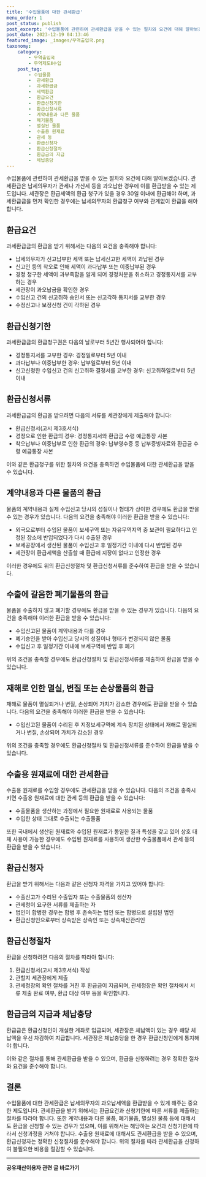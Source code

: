 ```yaml
---
title: '수입물품에 대한 관세환급'
menu_order: 1
post_status: publish
post_excerpt: '수입물품에 관련하여 관세환급을 받을 수 있는 절차와 요건에 대해 알아보겠습니다. 관세환급은 납세의무자가 관세나 가산세 등을 과오납한 경우에 이를 환급받을 수 있는 제도입니다. 세관장은 환급세액의 환급 청구가 있을 경우 30일 이내에 환급해야 하며, 과세환급금을 먼저 확인한 경우에는 납세의무자의 환급청구 여부와 관계없이 환급을 해야 합니다.'
post_date: 2023-12-19 04:13:46
featured_image: _images/무역출입국.png
taxonomy:
    category:
        - 무역출입국
        - 무역제도Ⅱ수입
    post_tag:
        - 수입물품
        -  관세환급
        -  과세환급금
        -  세액환급
        -  환급요건
        -  환급신청기한
        -  환급신청서류
        -  계약내용과 다른 물품
        -  폐기물품
        -  멸실된 물품
        -  수출용 원재료
        -  관세 등
        -  환급신청자
        -  환급신청절차
        -  환급금의 지급
        -  체납충당
---
```



수입물품에 관련하여 관세환급을 받을 수 있는 절차와 요건에 대해 알아보겠습니다. 관세환급은 납세의무자가 관세나 가산세 등을 과오납한 경우에 이를 환급받을 수 있는 제도입니다. 세관장은 환급세액의 환급 청구가 있을 경우 30일 이내에 환급해야 하며, 과세환급금을 먼저 확인한 경우에는 납세의무자의 환급청구 여부와 관계없이 환급을 해야 합니다.

## 환급요건
과세환급금의 환급을 받기 위해서는 다음의 요건을 충족해야 합니다:
- 납세의무자가 신고납부한 세액 또는 납세신고한 세액이 과납된 경우
- 신고인 등의 착오로 인해 세액이 과다납부 또는 이중납부된 경우
- 경정 청구한 세액이 과부족함을 알게 되어 경정처분을 취소하고 경정통지서를 교부하는 경우
- 세관장이 과오납금을 확인한 경우
- 수입신고 건의 신고취하 승인서 또는 신고각하 통지서를 교부한 경우
- 수정신고나 보정신청 건이 각하된 경우

## 환급신청기한
과세환급금의 환급청구권은 다음의 날로부터 5년간 행사되어야 합니다:
- 경정통지서를 교부한 경우: 경정일로부터 5년 이내
- 과다납부나 이중납부한 경우: 납부일로부터 5년 이내
- 신고신청한 수입신고 건의 신고취하 결정서를 교부한 경우: 신고취하일로부터 5년 이내

## 환급신청서류
과세환급금의 환급을 받으려면 다음의 서류를 세관장에게 제출해야 합니다:
- 환급신청서(고시 제3호서식)
- 경정으로 인한 환급의 경우: 경정통지서와 환급금 수령 예금통장 사본
- 착오납부나 이중납부로 인한 환급의 경우: 납부영수증 등 납부증빙자료와 환급금 수령 예금통장 사본

이와 같은 환급청구를 위한 절차와 요건을 충족하면 수입물품에 대한 관세환급을 받을 수 있습니다.

## 계약내용과 다른 물품의 환급
물품의 계약내용과 실제 수입신고 당시의 성질이나 형태가 상이한 경우에도 환급을 받을 수 있는 경우가 있습니다. 다음의 요건을 충족해야 이러한 환급을 받을 수 있습니다:
- 외국으로부터 수입된 물품이 보세구역 또는 자유무역지역 중 보관이 필요하다고 인정된 장소에 반입되었다가 다시 수출된 경우
- 보세공장에서 생산된 물품이 수입신고 후 일정기간 이내에 다시 반입된 경우
- 세관장이 환급세액을 산출할 때 환급에 지장이 없다고 인정한 경우

이러한 경우에도 위의 환급신청절차 및 환급신청서류를 준수하여 환급을 받을 수 있습니다.

## 수출에 갈음한 폐기물품의 환급
물품을 수출하지 않고 폐기할 경우에도 환급을 받을 수 있는 경우가 있습니다. 다음의 요건을 충족해야 이러한 환급을 받을 수 있습니다:
- 수입신고된 물품이 계약내용과 다를 경우
- 폐기승인을 받아 수입신고 당시의 성질이나 형태가 변경되지 않은 물품
- 수입신고 후 일정기간 이내에 보세구역에 반입 후 폐기

위의 조건을 충족할 경우에도 환급신청절차 및 환급신청서류를 제출하여 환급을 받을 수 있습니다.

## 재해로 인한 멸실, 변질 또는 손상물품의 환급
재해로 물품이 멸실되거나 변질, 손상되어 가치가 감소한 경우에도 환급을 받을 수 있습니다. 다음의 요건을 충족해야 이러한 환급을 받을 수 있습니다:
- 수입신고된 물품이 수리된 후 지정보세구역에 계속 장치된 상태에서 재해로 멸실되거나 변질, 손상되어 가치가 감소된 경우

위의 조건을 충족할 경우에도 환급신청절차 및 환급신청서류를 준수하여 환급을 받을 수 있습니다.

## 수출용 원재료에 대한 관세환급
수출용 원재료를 수입할 경우에도 관세환급을 받을 수 있습니다. 다음의 조건을 충족시키면 수출용 원재료에 대한 관세 등의 환급을 받을 수 있습니다:
- 수출물품을 생산하는 과정에서 필요한 원재료로 사용되는 물품
- 수입한 상태 그대로 수출되는 수출물품

또한 국내에서 생산된 원재료와 수입된 원재료가 동일한 질과 특성을 갖고 있어 상호 대체 사용이 가능한 경우에도 수입된 원재료를 사용하여 생산한 수출물품에서 관세 등의 환급을 받을 수 있습니다.

## 환급신청자
환급을 받기 위해서는 다음과 같은 신청자 자격을 가지고 있어야 합니다:
- 수출신고가 수리된 수출업자 또는 수출물품의 생산자
- 관세청이 요구한 서류를 제출하는 자
- 법인이 합병한 경우는 합병 후 존속하는 법인 또는 합병으로 설립된 법인
- 환급신청인으로부터 상속받은 상속인 또는 상속재산관리인

## 환급신청절차
환급을 신청하려면 다음의 절차를 따라야 합니다:
1. 환급신청서(고시 제3호서식) 작성
2. 관할지 세관장에게 제출
3. 관세청장의 확인 절차를 거친 후 환급금이 지급되며, 관세청장은 확인 절차에서 서류 제출 완료 여부, 환급 대상 여부 등을 확인합니다.

## 환급금의 지급과 체납충당
환급금은 환급신청인이 개설한 계좌로 입금되며, 세관장은 체납액이 있는 경우 해당 체납액을 우선 차감하여 지급합니다. 세관장은 체납충당을 한 경우 환급신청인에게 통지해야 합니다.

이와 같은 절차를 통해 관세환급을 받을 수 있으며, 환급을 신청하려는 경우 정확한 절차와 요건을 준수해야 합니다.

## 결론
수입물품에 대한 관세환급은 납세의무자의 과오납세액을 환급받을 수 있게 해주는 중요한 제도입니다. 관세환급을 받기 위해서는 환급요건과 신청기한에 따른 서류를 제출하는 절차를 따라야 합니다. 또한 계약내용과 다른 물품, 폐기물품, 멸실된 물품 등에 대해서도 환급을 신청할 수 있는 경우가 있으며, 이를 위해서는 해당하는 요건과 신청기한에 따라서 신청과정을 거쳐야 합니다. 수출용 원재료에 대해서도 관세환급을 받을 수 있으며, 환급신청자는 정확한 신청절차를 준수해야 합니다. 위의 절차를 따라 관세환급을 신청하여 불필요한 비용을 절감할 수 있습니다.
<!-- wp:separator -->
<hr class="wp-block-separator has-alpha-channel-opacity"/>
<!-- /wp:separator -->

<!-- wp:group {"backgroundColor":"base","layout":{"type":"constrained"}} -->
<div class="wp-block-group has-base-background-color has-background"><!-- wp:paragraph {"align":"center","fontSize":"medium"} -->
<p class="has-text-align-center has-large-font-size"><strong>공유재산이용자 관련 글 바로가기</strong></p>
<!-- /wp:paragraph -->


<!-- wp:latest-posts
{"categories":[{"id":1570,"count":19,"description":"","link":"https://uknowlaw.com/category/%ea%b3%b5%ec%9c%a0%ec%9e%ac%ec%82%b0%ec%9d%b4%ec%9a%a9%ec%9e%90/","name":"공유재산이용자","slug":"공유재산이용자","taxonomy":"category","parent":0,"meta":[],"_links":{"self":[{"href":"https://uknowlaw.com/wp-json/wp/v2/categories/1570"}],"collection":[{"href":"https://uknowlaw.com/wp-json/wp/v2/categories"}],"about":[{"href":"https://uknowlaw.com/wp-json/wp/v2/taxonomies/category"}],"wp:post_type":[{"href":"https://uknowlaw.com/wp-json/wp/v2/posts?categories=1570"}],"curies":[{"name":"wp","href":"https://api.w.org/{rel}","templated":true}]}}],"postsToShow":100,"excerptLength":28,"postLayout":"grid","columns":2,"featuredImageAlign":"left","featuredImageSizeSlug":"large","fontSize":"small"} /--></div>
<!-- /wp:group -->